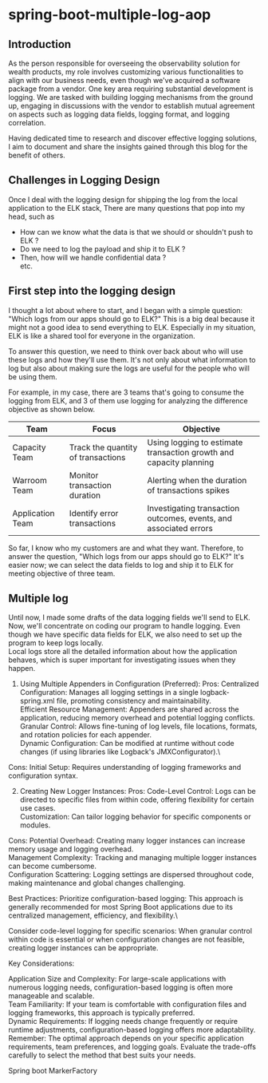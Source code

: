 # spring-boot-multiple-log-aop
## Introduction
As the person responsible for overseeing the observability solution for wealth products, my role involves customizing various functionalities to align with our business needs, even though we've acquired a software package from a vendor. One key area requiring substantial development is logging. We are tasked with building logging mechanisms from the ground up, engaging in discussions with the vendor to establish mutual agreement on aspects such as logging data fields, logging format, and logging correlation. 

Having dedicated time to research and discover effective logging solutions, I aim to document and share the insights gained through this blog for the benefit of others.

## Challenges in Logging Design 
Once I deal with the logging design for shipping the log from the local application to the ELK stack, There are many questions that pop into my head, such as
* How can we know what the data is that we should or shouldn't push to ELK ?
* Do we need to log the payload and ship it to ELK ?
* Then, how will we handle confidential data ?\
etc.

## First step into the logging design
I thought a lot about where to start, and I began with a simple question: "Which logs from our apps should go to ELK?" This is a big deal because it might not a good idea to send everything to ELK. Especially in my situation, ELK is like a shared tool for everyone in the organization.

To answer this question, we need to think over back about who will use these logs and how they'll use them. It's not only about what information to log but also about making sure the logs are useful for the people who will be using them.

For example, in my case, there are 3 teams that's going to consume the logging from ELK, and 3 of them use logging for analyzing the difference objective as shown below.


| Team            | Focus                                      | Objective                                               |
|-----------------|--------------------------------------------|---------------------------------------------------------|
| Capacity Team   | Track the quantity of transactions          | Using logging to estimate transaction growth and capacity planning  |
| Warroom Team    | Monitor transaction duration               | Alerting when the duration of transactions spikes        |
| Application Team| Identify error transactions                 | Investigating transaction outcomes, events, and associated errors |


So far, I know who my customers are and what they want. Therefore, to answer the question, "Which logs from our apps should go to ELK?" It's easier now; we can select the data fields to log and ship it to ELK for meeting objective of three team.

## Multiple log
Until now, I made some drafts of the data logging fields we'll send to ELK. Now, we'll concentrate on coding our program to handle logging. Even though we have specific data fields for ELK, we also need to set up the program to keep logs locally.\
Local logs store all the detailed information about how the application behaves, which is super important for investigating issues when they happen.









1. Using Multiple Appenders in Configuration (Preferred):
Pros:
Centralized Configuration: Manages all logging settings in a single logback-spring.xml file, promoting consistency and maintainability.\
Efficient Resource Management: Appenders are shared across the application, reducing memory overhead and potential logging conflicts.\
Granular Control: Allows fine-tuning of log levels, file locations, formats, and rotation policies for each appender.\
Dynamic Configuration: Can be modified at runtime without code changes (if using libraries like Logback's JMXConfigurator).\

Cons:
Initial Setup: Requires understanding of logging frameworks and configuration syntax.

2. Creating New Logger Instances:
Pros:
Code-Level Control: Logs can be directed to specific files from within code, offering flexibility for certain use cases.\
Customization: Can tailor logging behavior for specific components or modules.

Cons:
Potential Overhead: Creating many logger instances can increase memory usage and logging overhead.\
Management Complexity: Tracking and managing multiple logger instances can become cumbersome.\
Configuration Scattering: Logging settings are dispersed throughout code, making maintenance and global changes challenging.

Best Practices:
Prioritize configuration-based logging: This approach is generally recommended for most Spring Boot applications due to its centralized management, efficiency, and flexibility.\

Consider code-level logging for specific scenarios: When granular control within code is essential or when configuration changes are not feasible, creating logger instances can be appropriate.

Key Considerations:

Application Size and Complexity: For large-scale applications with numerous logging needs, configuration-based logging is often more manageable and scalable.\
Team Familiarity: If your team is comfortable with configuration files and logging frameworks, this approach is typically preferred.\
Dynamic Requirements: If logging needs change frequently or require runtime adjustments, configuration-based logging offers more adaptability.\
Remember: The optimal approach depends on your specific application requirements, team preferences, and logging goals. Evaluate the trade-offs carefully to select the method that best suits your needs.


Spring boot MarkerFactory
